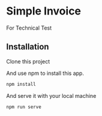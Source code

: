 # Simple Invoice

For Technical Test 

## Installation

Clone this project

And use npm to install this app.

```bash
npm install
```
And serve it with your local machine

```bash
npm run serve
```